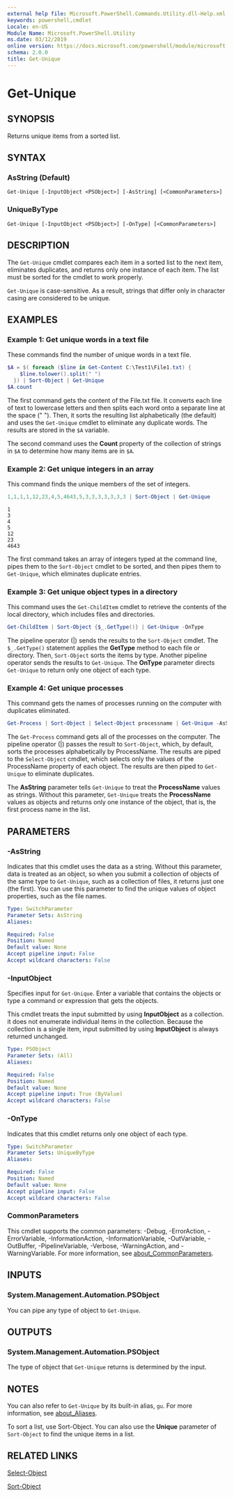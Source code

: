 ```yaml
---
external help file: Microsoft.PowerShell.Commands.Utility.dll-Help.xml
keywords: powershell,cmdlet
Locale: en-US
Module Name: Microsoft.PowerShell.Utility
ms.date: 03/12/2019
online version: https://docs.microsoft.com/powershell/module/microsoft.powershell.utility/get-unique?view=powershell-7&WT.mc_id=ps-gethelp
schema: 2.0.0
title: Get-Unique
---
```

# Get-Unique

## SYNOPSIS
Returns unique items from a sorted list.

## SYNTAX

### AsString (Default)

```
Get-Unique [-InputObject <PSObject>] [-AsString] [<CommonParameters>]
```

### UniqueByType

```
Get-Unique [-InputObject <PSObject>] [-OnType] [<CommonParameters>]
```

## DESCRIPTION

The `Get-Unique` cmdlet compares each item in a sorted list to the next item, eliminates duplicates,
and returns only one instance of each item. The list must be sorted for the cmdlet to work properly.

`Get-Unique` is case-sensitive. As a result, strings that differ only in character casing are
considered to be unique.

## EXAMPLES

### Example 1: Get unique words in a text file

These commands find the number of unique words in a text file.

```powershell
$A = $( foreach ($line in Get-Content C:\Test1\File1.txt) {
    $line.tolower().split(" ")
  }) | Sort-Object | Get-Unique
$A.count
```

The first command gets the content of the File.txt file. It converts each line of text to lowercase
letters and then splits each word onto a separate line at the space (" "). Then, it sorts the
resulting list alphabetically (the default) and uses the `Get-Unique` cmdlet to eliminate any
duplicate words. The results are stored in the `$A` variable.

The second command uses the **Count** property of the collection of strings in `$A` to determine how
many items are in `$A`.

### Example 2: Get unique integers in an array

This command finds the unique members of the set of integers.

```powershell
1,1,1,1,12,23,4,5,4643,5,3,3,3,3,3,3,3 | Sort-Object | Get-Unique
```

```Output
1
3
4
5
12
23
4643
```

The first command takes an array of integers typed at the command line, pipes them to the
`Sort-Object` cmdlet to be sorted, and then pipes them to `Get-Unique`, which eliminates duplicate
entries.

### Example 3: Get unique object types in a directory

This command uses the `Get-ChildItem` cmdlet to retrieve the contents of the local directory, which
includes files and directories.

```powershell
Get-ChildItem | Sort-Object {$_.GetType()} | Get-Unique -OnType
```

The pipeline operator (|) sends the results to the `Sort-Object` cmdlet. The `$_.GetType()`
statement applies the **GetType** method to each file or directory. Then, `Sort-Object` sorts the
items by type. Another pipeline operator sends the results to `Get-Unique`. The **OnType** parameter
directs `Get-Unique` to return only one object of each type.

### Example 4: Get unique processes

This command gets the names of processes running on the computer with duplicates eliminated.

```powershell
Get-Process | Sort-Object | Select-Object processname | Get-Unique -AsString
```

The `Get-Process` command gets all of the processes on the computer. The pipeline operator (|)
passes the result to `Sort-Object`, which, by default, sorts the processes alphabetically by
ProcessName. The results are piped to the `Select-Object` cmdlet, which selects only the values of
the ProcessName property of each object. The results are then piped to `Get-Unique` to eliminate
duplicates.

The **AsString** parameter tells `Get-Unique` to treat the **ProcessName** values as strings.
Without this parameter, `Get-Unique` treats the **ProcessName** values as objects and returns only
one instance of the object, that is, the first process name in the list.

## PARAMETERS

### -AsString

Indicates that this cmdlet uses the data as a string. Without this parameter, data is treated as an
object, so when you submit a collection of objects of the same type to `Get-Unique`, such as a
collection of files, it returns just one (the first). You can use this parameter to find the unique
values of object properties, such as the file names.

```yaml
Type: SwitchParameter
Parameter Sets: AsString
Aliases:

Required: False
Position: Named
Default value: None
Accept pipeline input: False
Accept wildcard characters: False
```

### -InputObject

Specifies input for `Get-Unique`. Enter a variable that contains the objects or type a command or
expression that gets the objects.

This cmdlet treats the input submitted by using **InputObject** as a collection. it does not
enumerate individual items in the collection. Because the collection is a single item, input
submitted by using **InputObject** is always returned unchanged.

```yaml
Type: PSObject
Parameter Sets: (All)
Aliases:

Required: False
Position: Named
Default value: None
Accept pipeline input: True (ByValue)
Accept wildcard characters: False
```

### -OnType

Indicates that this cmdlet returns only one object of each type.

```yaml
Type: SwitchParameter
Parameter Sets: UniqueByType
Aliases:

Required: False
Position: Named
Default value: None
Accept pipeline input: False
Accept wildcard characters: False
```

### CommonParameters

This cmdlet supports the common parameters: -Debug, -ErrorAction, -ErrorVariable,
-InformationAction, -InformationVariable, -OutVariable, -OutBuffer, -PipelineVariable, -Verbose,
-WarningAction, and -WarningVariable. For more information, see [about_CommonParameters](https://go.microsoft.com/fwlink/?LinkID=113216).

## INPUTS

### System.Management.Automation.PSObject

You can pipe any type of object to `Get-Unique`.

## OUTPUTS

### System.Management.Automation.PSObject

The type of object that `Get-Unique` returns is determined by the input.

## NOTES

You can also refer to `Get-Unique` by its built-in alias, `gu`. For more information, see [about_Aliases](../Microsoft.PowerShell.Core/About/about_Aliases.md).

To sort a list, use Sort-Object. You can also use the **Unique** parameter of `Sort-Object` to find
the unique items in a list.

## RELATED LINKS

[Select-Object](Select-Object.md)

[Sort-Object](Sort-Object.md)
